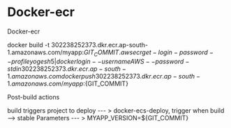 # Docker-ecr
Docker-ecr


docker build -t 302238252373.dkr.ecr.ap-south-1.amazonaws.com/myapp:${GIT_COMMIT} .
aws ecr get-login-password --profile yogesh5 | docker login --username AWS --password-stdin 302238252373.dkr.ecr.ap-south-1.amazonaws.com
docker push 302238252373.dkr.ecr.ap-south-1.amazonaws.com/myapp:${GIT_COMMIT}

Post-build actions

build triggers
project to deploy --- > docker-ecs-deploy,
trigger when build --> stable
Parameters --- >  MYAPP_VERSION=${GIT_COMMIT}
